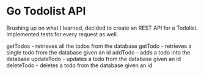 # Go Todolist API

Brushing up on what I learned, decided to create an REST API for a Todolist.
Implemented tests for every request as well.

getTodos - retrieves all the todos from the database
getTodo - retrieves a single todo from the database given an id
addTodo - adds a todo into the database
updateTodo - updates a todo from the database given an id
deleteTodo - deletes a todo from the database given an id

